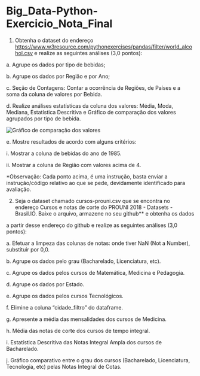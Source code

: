 # Big_Data-Python-Exercicio_Nota_Final

1. Obtenha o dataset do endereço https://www.w3resource.com/pythonexercises/pandas/filter/world_alcohol.csv e realize as seguintes análises (3,0 pontos):

a. Agrupe os dados por tipo de bebidas;

b. Agrupe os dados por Região e por Ano;

c. Seção de Contagens: Contar a ocorrência de Regiões, de Países e a soma da coluna de valores
por Bebida.

d. Realize análises estatísticas da coluna dos valores: Média, Moda, Mediana, Estatística
Descritiva e Gráfico de comparação dos valores agrupados por tipo de bebida.

![Gráfico de comparação dos valores](https://user-images.githubusercontent.com/76019058/203892827-572bb4a9-2027-4320-8e3d-15b4211139e0.png)

e. Mostre resultados de acordo com alguns critérios:

i. Mostrar a coluna de bebidas do ano de 1985.

ii. Mostrar a coluna de Região com valores acima de 4.

*Observação: Cada ponto acima, é uma instrução, basta enviar a instrução/código relativo ao que se pede,
devidamente identificado para avaliação.

2. Seja o dataset chamado cursos-prouni.csv que se encontra no endereço Cursos e notas de corte do
PROUNI 2018 - Datasets - Brasil.IO. Baixe o arquivo, armazene no seu github** e obtenha os dados

a partir desse endereço do github e realize as seguintes análises (3,0 pontos):

a. Efetuar a limpeza das colunas de notas: onde tiver NaN (Not a Number), substituir por 0,0.

b. Agrupe os dados pelo grau (Bacharelado, Licenciatura, etc).

c. Agrupe os dados pelos cursos de Matemática, Medicina e Pedagogia.

d. Agrupe os dados por Estado.

e. Agrupe os dados pelos cursos Tecnológicos.

f. Elimine a coluna “cidade_filtro” do dataframe.

g. Apresente a média das mensalidades dos cursos de Medicina.

h. Média das notas de corte dos cursos de tempo integral.

i. Estatística Descritiva das Notas Integral Ampla dos cursos de Bacharelado.

j. Gráfico comparativo entre o grau dos cursos (Bacharelado, Licenciatura, Tecnologia, etc)
pelas Notas Integral de Cotas.
